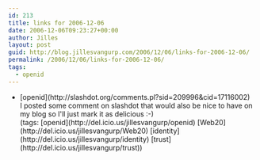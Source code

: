 ```yaml
---
id: 213
title: links for 2006-12-06
date: 2006-12-06T09:23:27+00:00
author: Jilles
layout: post
guid: http://blog.jillesvangurp.com/2006/12/06/links-for-2006-12-06/
permalink: /2006/12/06/links-for-2006-12-06/
tags:
  - openid
---
```

<ul class="delicious">
	<li>
		<div class="delicious-link">[openid](http://slashdot.org/comments.pl?sid=209996&cid=17116002)</div>
		<div class="delicious-extended">I posted some comment on slashdot that would also be nice to have on my blog so I'll just mark it as delicious :-)</div>
		<div class="delicious-tags">(tags: [openid](http://del.icio.us/jillesvangurp/openid) [Web20](http://del.icio.us/jillesvangurp/Web20) [identity](http://del.icio.us/jillesvangurp/identity) [trust](http://del.icio.us/jillesvangurp/trust))</div>
	</li>
</ul>
